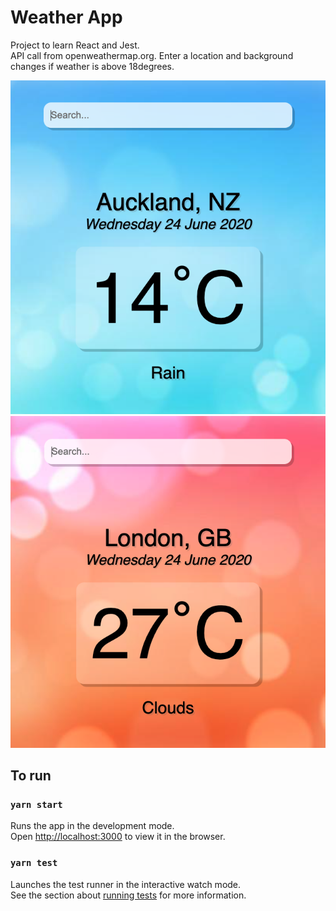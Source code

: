 
# Weather App

Project to learn React and Jest.  
API call from openweathermap.org. 
Enter a location and background changes if weather is above 18degrees.  

![Weather](/public/Auckland.png "Auckland")
![Weather](/public/London.png "London")


## To run

### `yarn start`

Runs the app in the development mode.<br />
Open [http://localhost:3000](http://localhost:3000) to view it in the browser.

### `yarn test`

Launches the test runner in the interactive watch mode.<br />
See the section about [running tests](https://facebook.github.io/create-react-app/docs/running-tests) for more information.
